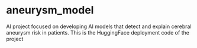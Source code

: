 # aneurysm_model
AI project focused on developing AI models that detect and explain cerebral aneurysm risk in patients. This is the HuggingFace deployment code of the project
